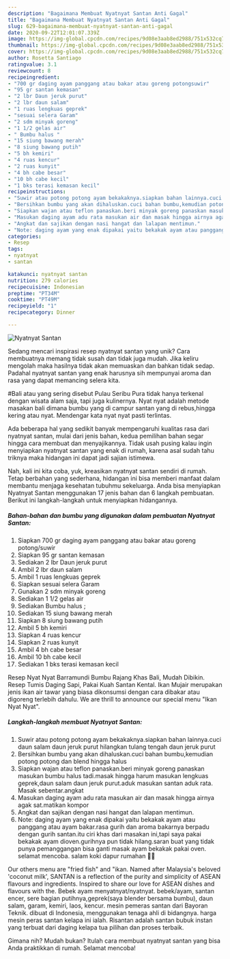 ```yaml
---
description: "Bagaimana Membuat Nyatnyat Santan Anti Gagal"
title: "Bagaimana Membuat Nyatnyat Santan Anti Gagal"
slug: 629-bagaimana-membuat-nyatnyat-santan-anti-gagal
date: 2020-09-22T12:01:07.339Z
image: https://img-global.cpcdn.com/recipes/9d08e3aab8ed2988/751x532cq70/nyatnyat-santan-foto-resep-utama.jpg
thumbnail: https://img-global.cpcdn.com/recipes/9d08e3aab8ed2988/751x532cq70/nyatnyat-santan-foto-resep-utama.jpg
cover: https://img-global.cpcdn.com/recipes/9d08e3aab8ed2988/751x532cq70/nyatnyat-santan-foto-resep-utama.jpg
author: Rosetta Santiago
ratingvalue: 3.1
reviewcount: 8
recipeingredient:
- "700 gr daging ayam panggang atau bakar atau goreng potongsuwir"
- "95 gr santan kemasan"
- "2 lbr Daun jeruk purut"
- "2 lbr daun salam"
- "1 ruas lengkuas geprek"
- "sesuai selera Garam"
- "2 sdm minyak goreng"
- "1 1/2 gelas air"
- " Bumbu halus "
- "15 siung bawang merah"
- "8 siung bawang putih"
- "5 bh kemiri"
- "4 ruas kencur"
- "2 ruas kunyit"
- "4 bh cabe besar"
- "10 bh cabe kecil"
- "1 bks terasi kemasan kecil"
recipeinstructions:
- "Suwir atau potong potong ayam bekakaknya.siapkan bahan lainnya.cuci daun salam daun jeruk purut hilangkan tulang tengah daun jeruk purut"
- "Bersihkan bumbu yang akan dihaluskan.cuci bahan bumbu,kemudian potong potong dan blend hingga halus"
- "Siapkan wajan atau teflon panaskan.beri minyak goreng panaskan masukan bumbu halus tadi.masak hingga harum masukan lengkuas geprek,daun salam daun jeruk purut.aduk masukan santan aduk rata. Masak sebentar.angkat"
- "Masukan daging ayam adu rata masukan air dan masak hingga airnya agak sat.matikan kompor"
- "Angkat dan sajikan dengan nasi hangat dan lalapan mentimun."
- "Note: daging ayam yang enak dipakai yaitu bekakak ayam atau panggang atau ayam bakar.rasa gurih dan aroma bakarnya berpadu dengan gurih santan.itu ciri khas dari masakan ini,tapi saya pakai bekakak ayam dioven.gurihnya pun tidak hilang.saran buat yang tidak punya pemanggangan bisa ganti masak ayam bekakak pakai oven. selamat mencoba. salam koki dapur rumahan 👩‍🍳"
categories:
- Resep
tags:
- nyatnyat
- santan

katakunci: nyatnyat santan 
nutrition: 279 calories
recipecuisine: Indonesian
preptime: "PT34M"
cooktime: "PT49M"
recipeyield: "1"
recipecategory: Dinner

---
```



![Nyatnyat Santan](https://img-global.cpcdn.com/recipes/9d08e3aab8ed2988/751x532cq70/nyatnyat-santan-foto-resep-utama.jpg)

Sedang mencari inspirasi resep nyatnyat santan yang unik? Cara membuatnya memang tidak susah dan tidak juga mudah. Jika keliru mengolah maka hasilnya tidak akan memuaskan dan bahkan tidak sedap. Padahal nyatnyat santan yang enak harusnya sih mempunyai aroma dan rasa yang dapat memancing selera kita.

#Bali atau yang sering disebut Pulau Seribu Pura tidak hanya terkenal dengan wisata alam saja, tapi juga kulinernya. Nyat nyat adalah metode masakan bali dimana bumbu yang di campur santan yang di rebus,hingga kering atau nyat. Mendengar kata nyat nyat pasti terlintas.

Ada beberapa hal yang sedikit banyak mempengaruhi kualitas rasa dari nyatnyat santan, mulai dari jenis bahan, kedua pemilihan bahan segar hingga cara membuat dan menyajikannya. Tidak usah pusing kalau ingin menyiapkan nyatnyat santan yang enak di rumah, karena asal sudah tahu triknya maka hidangan ini dapat jadi sajian istimewa.


Nah, kali ini kita coba, yuk, kreasikan nyatnyat santan sendiri di rumah. Tetap berbahan yang sederhana, hidangan ini bisa memberi manfaat dalam membantu menjaga kesehatan tubuhmu sekeluarga. Anda bisa menyiapkan Nyatnyat Santan menggunakan 17 jenis bahan dan 6 langkah pembuatan. Berikut ini langkah-langkah untuk menyiapkan hidangannya.

<!--inarticleads1-->

##### Bahan-bahan dan bumbu yang digunakan dalam pembuatan Nyatnyat Santan:

1. Siapkan 700 gr daging ayam panggang atau bakar atau goreng potong/suwir
1. Siapkan 95 gr santan kemasan
1. Sediakan 2 lbr Daun jeruk purut
1. Ambil 2 lbr daun salam
1. Ambil 1 ruas lengkuas geprek
1. Siapkan sesuai selera Garam
1. Gunakan 2 sdm minyak goreng
1. Sediakan 1 1/2 gelas air
1. Sediakan  Bumbu halus ;
1. Sediakan 15 siung bawang merah
1. Siapkan 8 siung bawang putih
1. Ambil 5 bh kemiri
1. Siapkan 4 ruas kencur
1. Siapkan 2 ruas kunyit
1. Ambil 4 bh cabe besar
1. Ambil 10 bh cabe kecil
1. Sediakan 1 bks terasi kemasan kecil


Resep Nyat Nyat Barramundi Bumbu Rajang Khas Bali, Mudah Dibikin. Resep Tumis Daging Sapi, Pakai Kuah Santan Kental. Ikan Mujair merupakan jenis ikan air tawar yang biasa dikonsumsi dengan cara dibakar atau digoreng terlebih dahulu. We are thrill to announce our special menu &#34;Ikan Nyat Nyat&#34;. 

<!--inarticleads2-->

##### Langkah-langkah membuat Nyatnyat Santan:

1. Suwir atau potong potong ayam bekakaknya.siapkan bahan lainnya.cuci daun salam daun jeruk purut hilangkan tulang tengah daun jeruk purut
1. Bersihkan bumbu yang akan dihaluskan.cuci bahan bumbu,kemudian potong potong dan blend hingga halus
1. Siapkan wajan atau teflon panaskan.beri minyak goreng panaskan masukan bumbu halus tadi.masak hingga harum masukan lengkuas geprek,daun salam daun jeruk purut.aduk masukan santan aduk rata. Masak sebentar.angkat
1. Masukan daging ayam adu rata masukan air dan masak hingga airnya agak sat.matikan kompor
1. Angkat dan sajikan dengan nasi hangat dan lalapan mentimun.
1. Note: daging ayam yang enak dipakai yaitu bekakak ayam atau panggang atau ayam bakar.rasa gurih dan aroma bakarnya berpadu dengan gurih santan.itu ciri khas dari masakan ini,tapi saya pakai bekakak ayam dioven.gurihnya pun tidak hilang.saran buat yang tidak punya pemanggangan bisa ganti masak ayam bekakak pakai oven. selamat mencoba. salam koki dapur rumahan 👩‍🍳


Our others menu are &#34;fried fish&#34; and &#34;ikan. Named after Malaysia&#39;s beloved &#39;coconut milk&#39;, SANTAN is a reflection of the purity and simplicity of ASEAN flavours and ingredients. Inspired to share our love for ASEAN dishes and flavours with the. Bebek ayam menyatnyat/nyatnyat. bebek/ayam, santan encer, sere bagian putihnya,geprek(saya blender bersama bumbu), daun salam, garam, kemiri, laos, kencur. mesin pemeras santan dari Bayoran Teknik. dibuat di Indonesia, menggunakan tenaga ahli di bidangnya. harga mesin peras santan kelapa ini ialah. Risantan adalah santan bubuk instan yang terbuat dari daging kelapa tua pilihan dan proses terbaik. 

Gimana nih? Mudah bukan? Itulah cara membuat nyatnyat santan yang bisa Anda praktikkan di rumah. Selamat mencoba!
